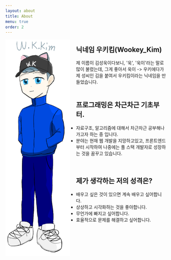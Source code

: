 ```yaml
---
layout: about
title: About
menu: true
order: 2
---
```


<img src='https://github.com/WookeyKim95/WookeyKim95.github.io/blob/main/assets/img/owner_char.png?raw=true' alt='Owner_char' style='float:left; width:40%; height:40% ; margin-right:20px ; box-shadow:none'>

## 닉네임 우키킴(Wookey_Kim)

제 이름이 김성욱이다보니, '욱', '욱이'라는 말로 많이 불렸는데, 그게 좋아서 욱이 -> 우키에다가 제 성씨인 김을 붙여서 우키킴이라는 닉네임을 만들었습니다.<br/>
<br/>

## 프로그래밍은 차근차근 기초부터.

- 자료구조, 알고리즘에 대해서 차근차근 공부해나가고자 하는 중 입니다.<br/>
- 분야는 현재 웹 개발을 지망하고있고, 프론트엔드부터 시작하여 나중에는 풀 스택 개발자로 성장하는 것을 꿈꾸고 있습니다.<br/>
<br/>

## 제가 생각하는 저의 성격은?

- 배우고 싶은 것이 있으면 계속 배우고 싶어합니다.
- 상상하고 시각화하는 것을 좋아합니다.
- 무언가에 빠지고 싶어합니다.
- 효율적으로 문제를 해결하고 싶어합니다.